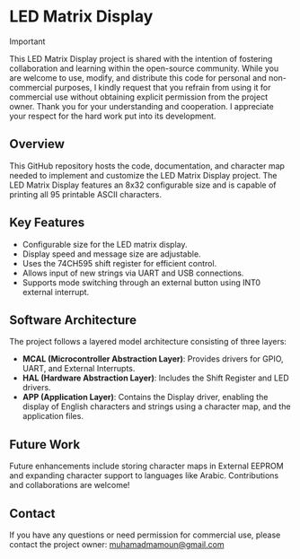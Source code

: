 # LED Matrix Display

> [!IMPORTANT]
> This LED Matrix Display project is shared with the intention of fostering collaboration and learning within the open-source community. While you are welcome to use, modify, and distribute this code for personal and non-commercial purposes, I kindly request that you refrain from using it for commercial use without obtaining explicit permission from the project owner. Thank you for your understanding and cooperation. I appreciate your respect for the hard work put into its development.

## Overview

This GitHub repository hosts the code, documentation, and character map needed to implement and customize the LED Matrix Display project. The LED Matrix Display features an 8x32 configurable size and is capable of printing all 95 printable ASCII characters.

## Key Features

- Configurable size for the LED matrix display.
- Display speed and message size are adjustable.
- Uses the 74CH595 shift register for efficient control.
- Allows input of new strings via UART and USB connections.
- Supports mode switching through an external button using INT0 external interrupt.

## Software Architecture

The project follows a layered model architecture consisting of three layers:
- **MCAL (Microcontroller Abstraction Layer)**: Provides drivers for GPIO, UART, and External Interrupts.
- **HAL (Hardware Abstraction Layer)**: Includes the Shift Register and LED drivers.
- **APP (Application Layer)**: Contains the Display driver, enabling the display of English characters and strings using a character map, and the application files.

## Future Work

Future enhancements include storing character maps in External EEPROM and expanding character support to languages like Arabic. Contributions and collaborations are welcome!

## Contact

If you have any questions or need permission for commercial use, please contact the project owner: muhamadmamoun@gmail.com